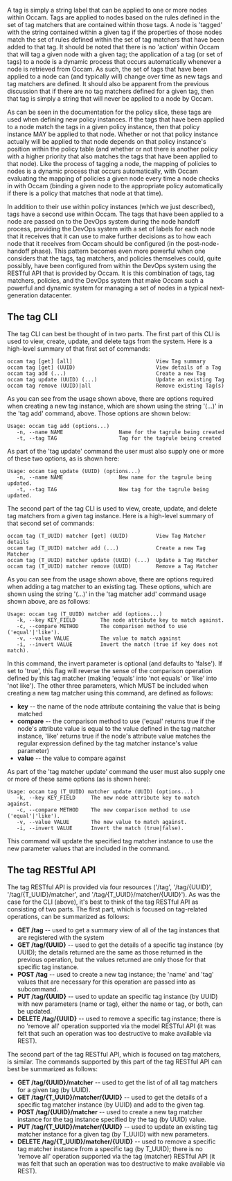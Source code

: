 A tag is simply a string label that can be applied to one or more nodes within Occam.  Tags are applied to nodes based on the rules defined in the set of tag matchers that are contained within those tags.  A node is 'tagged' with the string contained within a given tag if the properties of those nodes match the set of rules defined within the set of tag matchers that have been added to that tag.  It should be noted that there is no 'action' within Occam that will tag a given node with a given tag; the application of a tag (or set of tags) to a node is a dynamic process that occurs automatically whenever a node is retrieved from Occam.  As such, the set of tags that have been applied to a node can (and typically will) change over time as new tags and tag matchers are defined.  It should also be apparent from the previous discussion that if there are no tag matchers defined for a given tag, then that tag is simply a string that will never be applied to a node by Occam.

As can be seen in the documentation for the policy slice, these tags are used when defining new policy instances.  If the tags that have been applied to a node match the tags in a given policy instance, then that policy instance MAY be applied to that node.  Whether or not that policy instance actually will be applied to that node depends on that policy instance's position within the policy table (and whether or not there is another policy with a higher priority that also matches the tags that have been applied to that node).  Like the process of tagging a node, the mapping of policies to nodes is a dynamic process that occurs automatically, with Occam evaluating the mapping of policies a given node every time a node checks in with Occam (binding a given node to the appropriate policy automatically if there is a policy that matches that node at that time).

In addition to their use within policy instances (which we just described), tags have a second use within Occam.  The tags that have been applied to a node are passed on to the DevOps system during the node handoff process, providing the DevOps system with a set of labels for each node that it receives that it can use to make further decisions as to how each node that it receives from Occam should be configured (in the post-node-handoff phase).  This pattern becomes even more powerful when one considers that the tags, tag matchers, and policies themselves could, quite possibly, have been configured from within the DevOps system using the RESTful API that is provided by Occam.  It is this combination of tags, tag matchers, policies, and the DevOps system that make Occam such a powerful and dynamic system for managing a set of nodes in a typical next-generation datacenter.

## The tag CLI

The tag CLI can best be thought of in two parts.  The first part of this CLI is used to view, create, update, and delete tags from the system.  Here is a high-level summary of that first set of commands:
```
occam tag [get] [all]                           View Tag summary
occam tag [get] (UUID)                          View details of a Tag
occam tag add (...)                             Create a new Tag
occam tag update (UUID) (...)                   Update an existing Tag
occam tag remove (UUID)|all                     Remove existing Tag(s)
```
As you can see from the usage shown above, there are options required when creating a new tag instance, which are shown using the string '(...)' in the 'tag add' command, above.  Those options are shown below:
```
Usage: occam tag add (options...)
   -n, --name NAME                  Name for the tagrule being created
   -t, --tag TAG                    Tag for the tagrule being created
```
As part of the 'tag update' command the user must also supply one or more of these two options, as is shown here:
```
Usage: occam tag update (UUID) (options...)
   -n, --name NAME                  New name for the tagrule being updated.
   -t, --tag TAG                    New tag for the tagrule being updated.
```
The second part of the tag CLI is used to view, create, update, and delete tag matchers from a given tag instance.  Here is a high-level summary of that second set of commands:
```
occam tag (T_UUID) matcher [get] (UUID)         View Tag Matcher details
occam tag (T_UUID) matcher add (...)            Create a new Tag Matcher
occam tag (T_UUID) matcher update (UUID) (...)  Update a Tag Matcher
occam tag (T_UUID) matcher remove (UUID)        Remove a Tag Matcher
```
As you can see from the usage shown above, there are options required when adding a tag matcher to an existing tag.  These options, which are shown using the string '(...)' in the 'tag matcher add' command usage shown above, are as follows:
```
Usage: occam tag (T_UUID) matcher add (options...)
   -k, --key KEY_FIELD        The node attribute key to match against.
   -c, --compare METHOD       The comparison method to use ('equal'|'like').
   -v, --value VALUE          The value to match against
   -i, --invert VALUE         Invert the match (true if key does not match).
```
In this command, the invert parameter is optional (and defaults to 'false').  If set to 'true', this flag will reverse the sense of the comparison operation defined by this tag matcher (making 'equals' into 'not equals' or 'like' into 'not like').  The other three parameters, which MUST be included when creating a new tag matcher using this command, are defined as follows:

* **key** --  the name of the node attribute containing the value that is being matched
* **compare** -- the comparison method to use ('equal' returns true if the node's attribute value is equal to the value defined in the tag matcher instance, 'like' returns true if the node's attribute value matches the regular expression defined by the tag matcher instance's value parameter)
* **value** -- the value to compare against

As part of the 'tag matcher update' command the user must also supply one or more of these same options (as is shown here):
```
Usage: occam tag (T_UUID) matcher update (UUID) (options...)
   -k, --key KEY_FIELD     The new node attribute key to match against.
   -c, --compare METHOD    The new comparison method to use ('equal'|'like').
   -v, --value VALUE       The new value to match against.
   -i, --invert VALUE      Invert the match (true|false).
```
This command will update the specified tag matcher instance to use the new parameter values that are included in the command.

## The tag RESTful API

The tag RESTful API is provided via four resources ('/tag', '/tag/{UUID}', '/tag/{T_UUID}/matcher', and '/tag/{T_UUID}/matcher/{UUID}').  As was the case for the CLI (above), it's best to think of the tag RESTful API as consisting of two parts.  The first part, which is focused on tag-related operations, can be summarized as follows:

* **GET /tag** -- used to get a summary view of all of the tag instances that are registered with the system
* **GET /tag/{UUID}** -- used to get the details of a specific tag instance (by UUID); the details returned are the same as those returned in the previous operation, but the values returned are only those for that specific tag instance.
* **POST /tag** -- used to create a new tag instance; the 'name' and 'tag' values that are necessary for this operation are passed into as subcommand.
* **PUT /tag/{UUID}** -- used to update an specific tag instance (by UUID) with new parameters (name or tag), either the name or tag, or both, can be updated.
* **DELETE /tag/{UUID}** -- used to remove a specific tag instance; there is no 'remove all' operation supported via the model RESTful API (it was felt that such an operation was too destructive to make available via REST).

The second part of the tag RESTful  API, which is focused on tag matchers, is similar.  The commands supported by this part of the tag RESTful API can best be summarized as follows:

* **GET /tag/{UUID}/matcher** -- used to get the list of of all tag matchers for a given tag (by UUID).
* **GET /tag/{T_UUID}/matcher/{UUID}** -- used to get the details of a specific tag matcher instance (by UUID) and add to the given tag.
* **POST /tag/{UUID}/matcher** -- used to create a new tag matcher instance for the tag instance specified by the tag (by UUID) value.
* **PUT /tag/{T_UUID}/matcher/{UUID}** -- used to update an existing tag matcher instance for a given tag (by T_UUID) with new parameters.
* **DELETE /tag/{T_UUID}/matcher/{UUID}** -- used to remove a specific tag matcher instance from a specific tag (by T_UUID); there is no 'remove all' operation supported via the tag (matcher) RESTful API (it was felt that such an operation was too destructive to make available via REST).